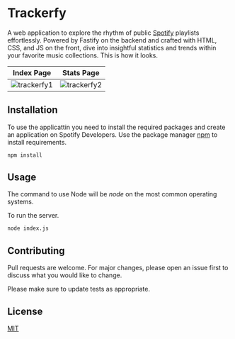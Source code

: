 # Trackerfy

A web application to explore the rhythm of public [Spotify](https://www.spotify.com/) playlists effortlessly. Powered by Fastify on the backend and crafted with HTML, CSS, and JS on the front, dive into insightful statistics and trends within your favorite music collections. This is how it looks.

| Index Page                                                                                               | Stats Page                                                                                               |
| ---------------------------------------------------------------------------------------------------------| -------------------------------------------------------------------------------------------------------- |
| ![trackerfy1](https://github.com/addreeh/trackerfy/assets/74270582/4d199961-333c-47fc-99e3-f765d2d14bc1) | ![trackerfy2](https://github.com/addreeh/trackerfy/assets/74270582/38863cfb-318f-4dd3-998b-2637451710ed) |

## Installation
To use the applicattin you need to install the required packages and create an application on Spotify Developers.
Use the package manager [npm]([https://www.npmjs.com/]) to install requirements.

```bash
npm install
```

## Usage
The command to use Node will be *node* on the most common operating systems.

To run the server.
```bash
node index.js
```

## Contributing

Pull requests are welcome. For major changes, please open an issue first
to discuss what you would like to change.

Please make sure to update tests as appropriate.

## License

[MIT](https://choosealicense.com/licenses/mit/)
